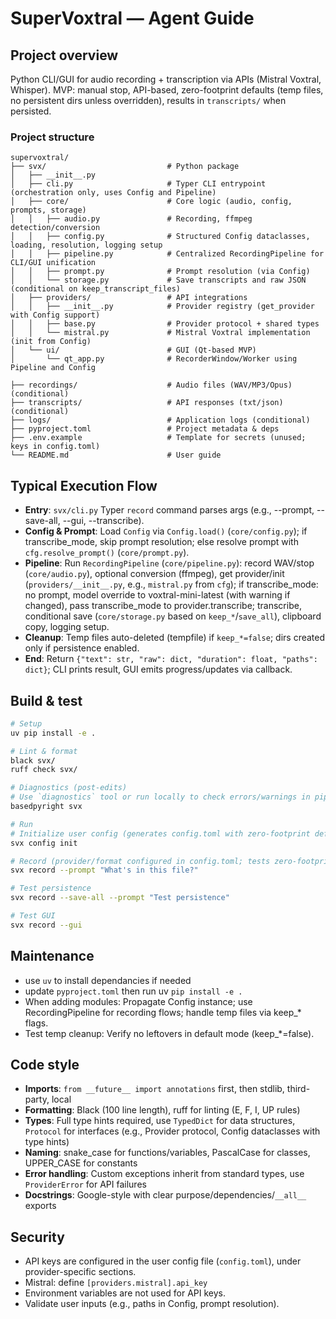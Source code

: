 # SuperVoxtral — Agent Guide

## Project overview
Python CLI/GUI for audio recording + transcription via APIs (Mistral Voxtral, Whisper). MVP: manual stop, API-based, zero-footprint defaults (temp files, no persistent dirs unless overridden), results in `transcripts/` when persisted.

### Project structure
```
supervoxtral/
├── svx/                           # Python package
│   ├── __init__.py
│   ├── cli.py                     # Typer CLI entrypoint (orchestration only, uses Config and Pipeline)
│   ├── core/                      # Core logic (audio, config, prompts, storage)
│   │   ├── audio.py               # Recording, ffmpeg detection/conversion
│   │   ├── config.py              # Structured Config dataclasses, loading, resolution, logging setup
│   │   ├── pipeline.py            # Centralized RecordingPipeline for CLI/GUI unification
│   │   ├── prompt.py              # Prompt resolution (via Config)
│   │   └── storage.py             # Save transcripts and raw JSON (conditional on keep_transcript_files)
│   ├── providers/                 # API integrations
│   │   ├── __init__.py            # Provider registry (get_provider with Config support)
│   │   ├── base.py                # Provider protocol + shared types
│   │   └── mistral.py             # Mistral Voxtral implementation (init from Config)
│   └── ui/                        # GUI (Qt-based MVP)
│       └── qt_app.py              # RecorderWindow/Worker using Pipeline and Config

├── recordings/                    # Audio files (WAV/MP3/Opus) (conditional)
├── transcripts/                   # API responses (txt/json) (conditional)
├── logs/                          # Application logs (conditional)
├── pyproject.toml                 # Project metadata & deps
├── .env.example                   # Template for secrets (unused; keys in config.toml)
└── README.md                      # User guide
```

## Typical Execution Flow

- **Entry**: `svx/cli.py` Typer `record` command parses args (e.g., --prompt, --save-all, --gui, --transcribe).
- **Config & Prompt**: Load `Config` via `Config.load()` (`core/config.py`); if transcribe_mode, skip prompt resolution; else resolve prompt with `cfg.resolve_prompt()` (`core/prompt.py`).
- **Pipeline**: Run `RecordingPipeline` (`core/pipeline.py`): record WAV/stop (`core/audio.py`), optional conversion (ffmpeg), get provider/init (`providers/__init__.py`, e.g., `mistral.py` from `cfg`); if transcribe_mode: no prompt, model override to voxtral-mini-latest (with warning if changed), pass transcribe_mode to provider.transcribe; transcribe, conditional save (`core/storage.py` based on `keep_*`/`save_all`), clipboard copy, logging setup.
- **Cleanup**: Temp files auto-deleted (tempfile) if `keep_*=false`; dirs created only if persistence enabled.
- **End**: Return `{"text": str, "raw": dict, "duration": float, "paths": dict}`; CLI prints result, GUI emits progress/updates via callback.

## Build & test
```bash
# Setup
uv pip install -e .

# Lint & format
black svx/
ruff check svx/

# Diagnostics (post-edits)
# Use `diagnostics` tool or run locally to check errors/warnings in pipeline.py, config.py, etc.
basedpyright svx

# Run
# Initialize user config (generates config.toml with zero-footprint defaults)
svx config init

# Record (provider/format configured in config.toml; tests zero-footprint)
svx record --prompt "What's in this file?"

# Test persistence
svx record --save-all --prompt "Test persistence"

# Test GUI
svx record --gui
```

## Maintenance

- use `uv` to install dependancies if needed
- update `pyproject.toml` then run uv `pip install -e .`
- When adding modules: Propagate Config instance; use RecordingPipeline for recording flows; handle temp files via keep_* flags.
- Test temp cleanup: Verify no leftovers in default mode (keep_*=false).


## Code style
- **Imports**: `from __future__ import annotations` first, then stdlib, third-party, local
- **Formatting**: Black (100 line length), ruff for linting (E, F, I, UP rules)
- **Types**: Full type hints required, use `TypedDict` for data structures, `Protocol` for interfaces (e.g., Provider protocol, Config dataclasses with type hints)
- **Naming**: snake_case for functions/variables, PascalCase for classes, UPPER_CASE for constants
- **Error handling**: Custom exceptions inherit from standard types, use `ProviderError` for API failures
- **Docstrings**: Google-style with clear purpose/dependencies/`__all__` exports

## Security
- API keys are configured in the user config file (`config.toml`), under provider-specific sections.
- Mistral: define `[providers.mistral].api_key`
- Environment variables are not used for API keys.
- Validate user inputs (e.g., paths in Config, prompt resolution).
